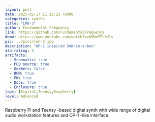 ```yaml
---
layout: post
date: 2025-02-17 11:12:21 +0000
categories: synths
title: "LMN-3"
author: Fundamental Frequency
link: https://github.com/FundamentalFrequency
demo: https://www.youtube.com/watch?v=h5UmPTttN1s
pic: ../pics/lmn-3.jpg
description: "OP-1 inspired DAW-in-a-box"
ata-rating: 5
artifacts:
  - Schematic: true
  - PCB source: true
  - Gerbers: false
  - BOM: true
  - FW: true
  - Docs: true
  - Enclosure: true
tags: [Digital,Teensy,Raspberry]
level: Advanced
---
```


Raspberry Pi and Teensy -based digital synth with wide range of digital audio workstation features and OP-1 -like interface.